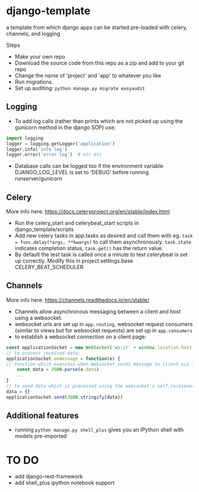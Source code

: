 # django-template
a template from which django apps can be started pre-loaded with celery, channels, and logging

Steps
- Make your own repo
- Download the source code from this repo as a zip and add to your git repo
- Change the name of 'project' and 'app' to whatever you like
- Run migrations.
- Set up auditing: `python manage.py migrate easyaudit`

## Logging
- To add log calls (rather than prints which are not picked up using the gunicorn method in the django SOP) use:
```Python
import logging
logger = logging.getLogger('application')
logger.info('info log')
logger.error('error log')  # etc etc
```
- Database calls can be logged too if the environment variable DJANGO_LOG_LEVEL is set to 'DEBUG' before running runserver/gunicorn

## Celery
More info here: https://docs.celeryproject.org/en/stable/index.html
- Run the celery_start and celerybeat_start scripts in django_template/scripts
- Add new celery tasks in app.tasks as desired and call them with eg. `task = func.delay(*args, **kwargs)` to call them asynchronously. `task.state` indicates completion status, `task.get()` has the return value.
- By default the test task is called once a minute to test celerybeat is set up correctly. Modify this in project.settings.base CELERY_BEAT_SCHEDULER

## Channels
More info here: https://channels.readthedocs.io/en/stable/
- Channels allow asynchronous messaging between a client and host using a websocket.
- websocket urls are set up in `app.routing`, websocket request consumers (similar to views but for websocket requests) are set up in `app.consumers`
- to establish a websocket connection on a client page:
```JavaScript
const applicationSocket = new WebSocket('ws://' + window.location.host + '<websocket_path>' )
// to process received data:
applicationSocket.onmessage = function(e) { 
// function which executes when Websocket sends message to client via its self.send() method
    const data = JSON.parse(e.data) 
    ...
} 
// to send data which is processed using the websocket's self.receieve() method:
data = {}
applicationSocket.send(JSON.stringify(data))
```

## Additional features
- running `python manage.py shell_plus` gives you an IPython shell with models pre-imported

# TO DO
- add django-rest-framework
- add shell_plus ipython notebook support
